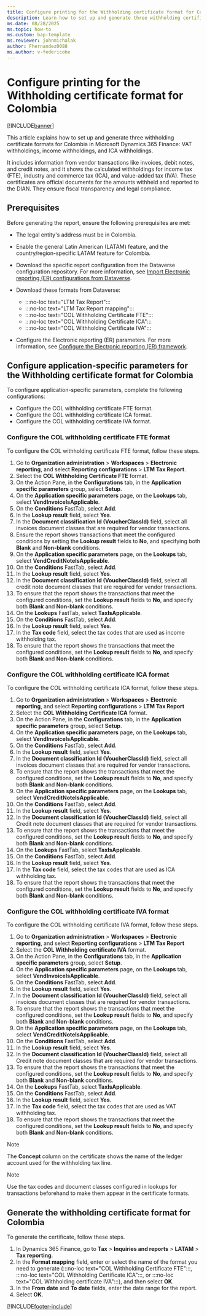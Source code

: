 ```yaml
---
title: Configure printing for the Withholding certificate format for Colombia
description: Learn how to set up and generate three withholding certificate formats for Colombia.
ms.date: 08/28/2025
ms.topic: how-to
ms.custom: bap-template
ms.reviewer: johnmichalak
author: Fhernandez0088
ms.author: v-federicohe
---
```


# Configure printing for the Withholding certificate format for Colombia

[!INCLUDE[banner](../includes/banner.md)]

This article explains how to set up and generate three withholding certificate formats for Colombia in Microsoft Dynamics 365 Finance: VAT withholdings, income withholdings, and ICA withholdings.

It includes information from vendor transactions like invoices, debit notes, and credit notes, and it shows the calculated withholdings for income tax (FTE), industry and commerce tax (ICA), and value-added tax (IVA). These certificates are official documents for the amounts withheld and reported to the DIAN. They ensure fiscal transparency and legal compliance.

## Prerequisites

Before generating the report, ensure the following prerequisites are met:

- The legal entity's address must be in Colombia.
- Enable the general Latin American (LATAM) feature, and the country/region-specific LATAM feature for Colombia.
- Download the specific report configuration from the Dataverse configuration repository. For more information, see [Import Electronic reporting (ER) configurations from Dataverse](../global/workspace/gsw-import-er-config-dataverse.md).

- Download these formats from Dataverse:
  - :::no-loc text="LTM Tax Report":::
  - :::no-loc text="LTM Tax Report mapping":::
  - :::no-loc text="COL Withholding Certificate FTE":::
  - :::no-loc text="COL Withholding Certificate ICA":::
  - :::no-loc text="COL Withholding Certificate IVA":::
 - Configure the Electronic reporting (ER) parameters. For more information, see [Configure the Electronic reporting (ER) framework](../../../fin-ops-core/dev-itpro/analytics/electronic-reporting-er-configure-parameters.md).

## Configure application-specific parameters for the Withholding certificate format for Colombia

To configure application-specific parameters, complete the following configurations:

- Configure the COL withholding certificate FTE format.
- Configure the COL withholding certificate ICA format.
- Configure the COL withholding certificate IVA format.

### Configure the COL withholding certificate FTE format

To configure the COL withholding certificate FTE format, follow these steps.

1. Go to **Organization administration** \> **Workspaces** > **Electronic reporting**, and select **Reporting configurations** \> **LTM Tax Report**.
1. Select the **COL Withholding Certificate FTE** format.
1. On the Action Pane, in the **Configurations** tab, in the **Application specific parameters** group, select **Setup**.
1. On the **Application specific parameters** page, on the **Lookups** tab, select **VendInvoiceIsApplicable**.
1. On the **Conditions** FastTab, select **Add**.
1. In the **Lookup result** field, select **Yes**.
1. In the **Document classification Id (VoucherClassId)** field, select all invoices document classes that are required for vendor transactions.
1. Ensure the report shows transactions that meet the configured conditions by setting the **Lookup result** fields to **No**, and specifying both **Blank** and **Non-blank** conditions.
1. On the **Application specific parameters** page, on the **Lookups** tab, select **VendCreditNoteIsApplicable**.
1. On the **Conditions** FastTab, select **Add**.
1. In the **Lookup result** field, select **Yes**.
1. In the **Document classification Id (VoucherClassId)** field, select all credit note document classes that are required for vendor transactions.
1. To ensure that the report shows the transactions that meet the configured conditions, set the **Lookup result** fields to **No**, and specify both **Blank** and **Non-blank** conditions.
1. On the **Lookups** FastTab, select **TaxIsApplicable**.
1. On the **Conditions** FastTab, select **Add**.
1. In the **Lookup result** field, select **Yes**.
1. In the **Tax code** field, select the tax codes that are used as income withholding tax.
1. To ensure that the report shows the transactions that meet the configured conditions, set the **Lookup result** fields to **No**, and specify both **Blank** and **Non-blank** conditions.

### Configure the COL withholding certificate ICA format

To configure the COL withholding certificate ICA format, follow these steps.

1. Go to **Organization administration** \> **Workspaces** \> **Electronic reporting**, and select **Reporting configurations** \> **LTM Tax Report** 
1. Select the **COL Withholding Certificate ICA** format.
1. On the Action Pane, in the **Configurations** tab, in the **Application specific parameters** group, select **Setup**.
1. On the **Application specific parameters** page, on the **Lookups** tab, select **VendInvoiceIsApplicable**.
1. On the **Conditions** FastTab, select **Add**.
1. In the **Lookup result** field, select **Yes**.
1. In the **Document classification Id (VoucherClassId)** field, select all invoices document classes that are required for vendor transactions.
1. To ensure that the report shows the transactions that meet the configured conditions, set the **Lookup result** fields to **No**, and specify both **Blank** and **Non-blank** conditions.
1. On the **Application specific parameters** page, on the **Lookups** tab, select **VendCreditNoteIsApplicable**.
1. On the **Conditions** FastTab, select **Add**.
1. In the **Lookup result** field, select **Yes**.
1. In the **Document classification Id (VoucherClassId)** field, select all Credit note document classes that are required for vendor transactions.
1. To ensure that the report shows the transactions that meet the configured conditions, set the **Lookup result** fields to **No**, and specify both **Blank** and **Non-blank** conditions.
1. On the **Lookups** FastTab, select **TaxIsApplicable**.
1. On the **Conditions** FastTab, select **Add**.
1. In the **Lookup result** field, select **Yes**.
1. In the **Tax code** field, select the tax codes that are used as ICA withholding tax.
1. To ensure that the report shows the transactions that meet the configured conditions, set the **Lookup result** fields to **No**, and specify both **Blank** and **Non-blank** conditions.

### Configure the COL withholding certificate IVA format

To configure the COL withholding certificate IVA format, follow these steps.

1. Go to **Organization administration** \> **Workspaces** \> **Electronic reporting**, and select **Reporting configurations** \> **LTM Tax Report** 
1. Select the **COL Withholding certificate IVA** format.
1. On the Action Pane, in the **Configurations** tab, in the **Application specific parameters** group, select **Setup**.
1. On the **Application specific parameters** page, on the **Lookups** tab, select **VendInvoiceIsApplicable**.
1. On the **Conditions** FastTab, select **Add**.
1. In the **Lookup result** field, select **Yes**.
1. In the **Document classification Id (VoucherClassId)** field, select all invoices document classes that are required for vendor transactions.
1. To ensure that the report shows the transactions that meet the configured conditions, set the **Lookup result** fields to **No**, and specify both **Blank** and **Non-blank** conditions.
1. On the **Application specific parameters** page, on the **Lookups** tab, select **VendCreditNoteIsApplicable**.
1. On the **Conditions** FastTab, select **Add**.
1. In the **Lookup result** field, select **Yes**.
1. In the **Document classification Id (VoucherClassId)** field, select all Credit note document classes that are required for vendor transactions.
1. To ensure that the report shows the transactions that meet the configured conditions, set the **Lookup result** fields to **No**, and specify both **Blank** and **Non-blank** conditions.
1. On the **Lookups** FastTab, select **TaxIsApplicable**.
1. On the **Conditions** FastTab, select **Add**.
1. In the **Lookup result** field, select **Yes**.
1. In the **Tax code** field, select the tax codes that are used as VAT withholding tax.
1. To ensure that the report shows the transactions that meet the configured conditions, set the **Lookup result** fields to **No**, and specify both **Blank** and **Non-blank** conditions.

> [!NOTE]
> The **Concept** column on the certificate shows the name of the ledger account used for the withholding tax line.

> [!NOTE]
> Use the tax codes and document classes configured in lookups for transactions beforehand to make them appear in the certificate formats.

## Generate the withholding certificate format for Colombia

To generate the certificate, follow these steps.

1. In Dynamics 365 Finance, go to **Tax** \> **Inquiries and reports** \> **LATAM** \> **Tax reporting**.
1. In the **Format mapping** field, enter or select the name of the format you need to generate (:::no-loc text="COL Withholding Certificate FTE":::, :::no-loc text="COL Withholding Certificate ICA":::, or :::no-loc text="COL Withholding certificate IVA":::), and then select **OK**.
1. In the **From date** and **To date** fields, enter the date range for the report.
1. Select **OK**.

[!INCLUDE[footer-include](../../../includes/footer-banner.md)]
